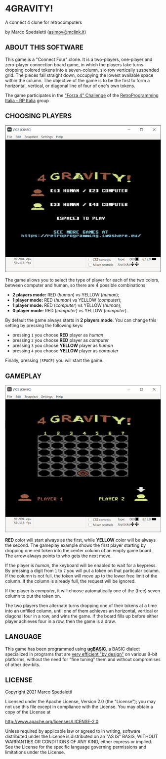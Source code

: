 # 4GRAVITY!

A connect 4 clone for retrocomputers

by Marco Spedaletti (asimov@mclink.it)

## ABOUT THIS SOFTWARE

This game is a "Connect Four" clone. It is a two-players, one-player and zero-player connection board game, in which the players take turns dropping colored tokens into a seven-column, six-row vertically suspended grid. The pieces fall straight down, occupying the lowest available space within the column. The objective of the game is to be the first to form a horizontal, vertical, or diagonal line of four of one's own tokens. 

The game participates in the ["Forza 4" Challenge](https://www.facebook.com/groups/retroprogramming/permalink/804753086871615) of the [RetroProgramming Italia - RP Italia](https://www.facebook.com/groups/retroprogramming) group

## CHOOSING PLAYERS

![Gameplay](docs/menu.png)

The game allows you to select the type of player for each of the two colors, between computer and human, so there are 4 possible combinations:
  * **2 players mode:** RED (*human*) vs YELLOW (*human*);
  * **1 player mode:** RED (*human*) vs YELLOW (*computer*);
  * **1 player mode:** RED (*computer*) vs YELLOW (*human*);
  * **0 player mode**: RED (*computer*) vs YELLOW (*computer*).

By default the game always starts in **2 players mode**. You can change this setting by pressing the following keys:
  * pressing `1` you choose **RED** player as *human*
  * pressing `2` you choose **RED** player as *computer*
  * pressing `3` you choose **YELLOW** player as *human*
  * pressing `4` you choose **YELLOW** player as *computer*

Finally, pressing `[SPACE]` you will start the game.

## GAMEPLAY

![Gameplay](docs/gameplay.png)

**RED** color will start always as the first, while **YELLOW** color will be always the second. The gameplay example shows the first player starting by dropping one red token into the center column of an empty game board. The arrow always points to who gets the next move.

If the player is *human*, the keyboard will be enabled to wait for a keypress. By pressing a digit from `1` to `7` you will put a token on that particular column. If the column is not full, the token will move up to the lower free limit of the column. If the column is already full, the request will be ignored.

If the player is *computer*, it will choose automatically one of the (free) seven column to put the token on. 

The two players then alternate turns dropping one of their tokens at a time into an unfilled column, until one of them achieves an horizontal, vertical or diagonal four in a row, and wins the game. If the board fills up before either player achieves four in a row, then the game is a draw.

## LANGUAGE

This game has been programmed using **[ugBASIC](https://ugbasic.iwashere.eu)**, a BASIC dialect specialized in programs that are [very efficient "by design"](https://retroprogramming.iwashere.eu/midres_library:isomorphism) on various 8-bit platforms, without the need for "fine tuning" them and without compromises of other dev-kits.

## LICENSE

Copyright 2021 Marco Spedaletti

Licensed under the Apache License, Version 2.0 (the "License");
you may not use this file except in compliance with the License.
You may obtain a copy of the License at

http://www.apache.org/licenses/LICENSE-2.0

Unless required by applicable law or agreed to in writing, software
distributed under the License is distributed on an "AS IS" BASIS,
WITHOUT WARRANTIES OR CONDITIONS OF ANY KIND, either express or implied.
See the License for the specific language governing permissions and
limitations under the License.